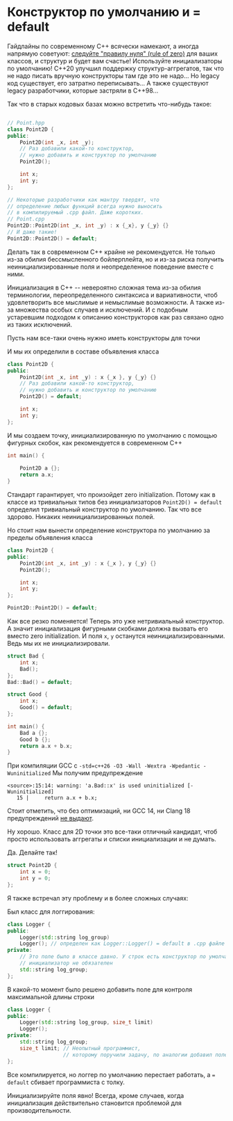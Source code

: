 # Конструктор по умолчанию и = default

Гайдлайны по современному C++ всячески намекают, а иногда напрямую советуют: [следуйте "правилу нуля" (rule of zero)](https://en.cppreference.com/w/cpp/language/rule_of_three) для ваших классов, и структур и будет вам счастье! Используйте инициализаторы по умолчанию! C++20 улучшил поддержку структур-аггрегатов, так что не надо писать вручную конструкторы там где это не надо... Но legacy код существует, его затратно переписывать... А также существуют legacy разработчики, которые застряли в C++98...

Так что в старых кодовых базах можно встретить что-нибудь такое:

```C++

// Point.hpp
class Point2D {
public:
    Point2D(int _x, int _y);
    // Раз добавили какой-то конструктор,
    // нужно добавить и конструктор по умолчанию
    Point2D();

    int x;
    int y;
};

// Некоторые разработчики как мантру твердят, что 
// определение любых функций всегда нужно выносить
// в компилируемый .cpp файл. Даже коротких.
// Point.cpp
Point2D::Point2D(int _x, int _y) : x {_x}, y {_y} {}
// И даже такие!
Point2D::Point2D() = default;
```

Делать так в современном C++ крайне не рекомендуется. Не только из-за обилия бессмысленного бойлерплейта, но и из-за риска получить неинициализированные поля и неопределенное поведение вместе с ними.

Инициализация в C++ -- невероятно сложная тема из-за обилия терминологии, переопределенного синтаксиса и вариативности, чтоб удовлетворить все мыслимые и немыслимые возможности. А также из-за множества особых случаев и исключений. И с подобным устаревшим подходом к описанию конструкторов как раз связано одно из таких исключений.

Пусть нам все-таки очень нужно иметь конструкторы для точки

И мы их определили в составе объявления класса
```C++
class Point2D {
public:
    Point2D(int _x, int _y) : x {_x }, y {_y} {} 
    // Раз добавили какой-то конструктор,
    // нужно добавить и конструктор по умолчанию
    Point2D() = default;

    int x;
    int y;
};
```
И мы создаем точку, инициализированную по умолчанию
с помощью фигурных скобок, как рекомендуется в современном C++
```C++
int main() {
  
    Point2D a {};
    return a.x; 
}
```
Стандарт гарантирует, что произойдет zero initialization.
Потому как в классе из тривиальных типов без инициализаторов `Point2D() = default` определил тривиальный конструктор по умолчанию. Так что все здорово. Никаких неинициализированных полей.

Но стоит нам вынести определение конструктора по умолчанию за пределы объявления класса

```C++
class Point2D {
public:
    Point2D(int _x, int _y) : x {_x }, y {_y} {} 
    Point2D();

    int x;
    int y;
};

Point2D::Point2D() = default;
```

Как все резко поменяется! Теперь это уже нетривиальный конструктор. А значит инициализация фигурными скобками должна вызвать его вместо zero initialization.
И поля `x`, `y` останутся неинициализированными. Ведь мы их не инициализировали.

```C++
struct Bad {
    int x;
    Bad();
};
Bad::Bad() = default;

struct Good {
    int x;
    Good() = default;
};

int main() {
    Bad a {};
    Good b {};
    return a.x + b.x;
}
```
При компиляции GCC c `-std=c++26 -O3 -Wall -Wextra -Wpedantic -Wuninitialized`
Мы получим предупреждение
```
<source>:15:14: warning: 'a.Bad::x' is used uninitialized [-Wuninitialized]
   15 |     return a.x + b.x;
```
Стоит отметить, что без оптимизаций, ни GCC 14, ни Clang 18 предупреждений [не выдают](https://godbolt.org/z/z1v3bEPEq).

Ну хорошо. Класс для 2D точки это все-таки отличный кандидат, чтоб просто использовать аггрегаты и списки инициализации и не думать.

Да. Делайте так!
```C++
struct Point2D {
    int x = 0;
    int y = 0;
};
```

Я также встречал эту проблему и в более сложных случаях:

Был класс для логгирования:
```C++
class Logger {
public:
    Logger(std::string log_group)
    Logger(); // определен как Logger::Logger() = default в .cpp файле
private:
    // Это поле было в классе давно. У строк есть конструктор по умолчанию
    // инициализатор не обязателен
    std::string log_group;
};
```

В какой-то момент было решено добавить поле для контроля максимальной длины строки

```C++
class Logger {
public:
    Logger(std::string log_group, size_t limit)
    Logger();
private:
    std::string log_group;
    size_t limit; // Неопытный программист, 
                  // которому поручили задачу, по аналогии добавил поле без инициализатора
};
```

Все компилируется, но логгер по умолчанию перестает работать, а `= default` сбивает программиста с толку.

Инициализируйте поля явно! Всегда, кроме случаев, когда инициализация действительно становится проблемой для производительности.
